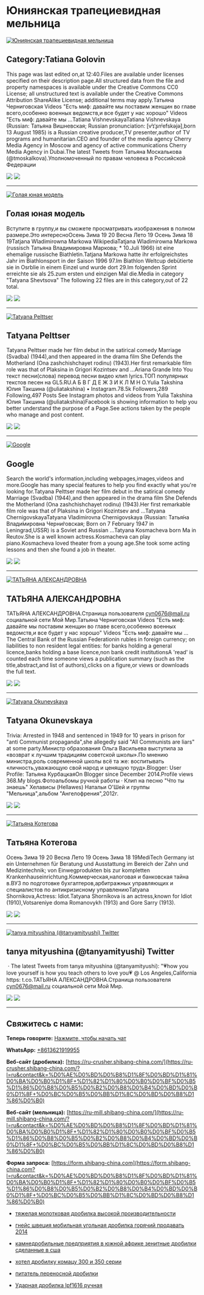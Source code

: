 # Юниянская трапециевидная мельница

<a href="https://swt.shibang-china.com/?l=ru&img&k=%D0%AE%D0%BD%D0%B8%D1%8F%D0%BD%D1%81%D0%BA%D0%B0%D1%8F+%D1%82%D1%80%D0%B0%D0%BF%D0%B5%D1%86%D0%B8%D0%B5%D0%B2%D0%B8%D0%B4%D0%BD%D0%B0%D1%8F+%D0%BC%D0%B5%D0%BB%D1%8C%D0%BD%D0%B8%D1%86%D0%B0" target="_blank">![Юниянская трапециевидная мельница](http://static.shibang-china.com/all-800x300/1392.jpg)</a>

## Category:Tatiana Golovin
This page was last edited on,at 12:40.Files are available under licenses specified on their description page.All structured data from the file and property namespaces is available under the Creative Commons CC0 License; all unstructured text is available under the Creative Commons Attribution ShareAlike License; additional terms may apply.Татьяна Черниговская Videos &quot;Есть миф: давайте мы поставим женщин во главе всего,особенно военных ведомств,и все будет у нас хорошо&quot; Videos &quot;Есть миф: давайте мы …Tatiana VishnevskayaTatiana Vishnevskaya (Russian: Татьяна Вишневская; Russian pronunciation: [vʲɪˈʂnʲefskəjə],born 13 August 1985) is a Russian creative producer,TV presenter,author of TV programs and humanitarian.CEO and founder of the media agency Cherry Media Agency in Moscow and agency of active communications Cherry Media Agency in Dubai.The latest Tweets from Татьяна Москалькова (@tmoskalkova).Уполномоченный по правам человека в Российской Федерации


<a href="https://whatsapp.shibangsoft.com/WhatsApp.php" target="_blank" title="WhatsApp">![](http://static.shibang-china.com/icon/whatsapp.png)</a> <a href="https://swt.shibang-china.com/?l=ru&icon&k=%D0%AE%D0%BD%D0%B8%D1%8F%D0%BD%D1%81%D0%BA%D0%B0%D1%8F+%D1%82%D1%80%D0%B0%D0%BF%D0%B5%D1%86%D0%B8%D0%B5%D0%B2%D0%B8%D0%B4%D0%BD%D0%B0%D1%8F+%D0%BC%D0%B5%D0%BB%D1%8C%D0%BD%D0%B8%D1%86%D0%B0" target="_blank">![](http://static.shibang-china.com/icon/chat-ru.png)</a>

---

<a href="https://swt.shibang-china.com/?l=ru&img&k=%D0%AE%D0%BD%D0%B8%D1%8F%D0%BD%D1%81%D0%BA%D0%B0%D1%8F+%D1%82%D1%80%D0%B0%D0%BF%D0%B5%D1%86%D0%B8%D0%B5%D0%B2%D0%B8%D0%B4%D0%BD%D0%B0%D1%8F+%D0%BC%D0%B5%D0%BB%D1%8C%D0%BD%D0%B8%D1%86%D0%B0" target="_blank">![Голая юная модель](http://static.shibang-china.com/all-800x300/397.jpg)</a>

## Голая юная модель
Вступите в группу,и вы сможете просматривать изображения в полном размере.Это интересноОсень Зима 19 20 Весна Лето 19 Осень Зима 18 19Tatjana Wladimirowna Markowa WikipediaTatjana Wladimirowna Markowa (russisch Татьяна Владимировна Маркова; * 10.Juli 1966) ist eine ehemalige russische Biathletin.Tatjana Markowa hatte ihr erfolgreichstes Jahr im Biathlonsport in der Saison 1996 97.Im Biathlon Weltcup deb&#252;tierte sie in Osrblie in einem Einzel und wurde dort 29.Im folgenden Sprint erreichte sie als 25.zum ersten und einzigen Mal die.Media in category &quot;Tatyana Shevtsova&quot; The following 22 files are in this category,out of 22 total.


<a href="https://whatsapp.shibangsoft.com/WhatsApp.php" target="_blank" title="WhatsApp">![](http://static.shibang-china.com/icon/whatsapp.png)</a> <a href="https://swt.shibang-china.com/?l=ru&icon&k=%D0%AE%D0%BD%D0%B8%D1%8F%D0%BD%D1%81%D0%BA%D0%B0%D1%8F+%D1%82%D1%80%D0%B0%D0%BF%D0%B5%D1%86%D0%B8%D0%B5%D0%B2%D0%B8%D0%B4%D0%BD%D0%B0%D1%8F+%D0%BC%D0%B5%D0%BB%D1%8C%D0%BD%D0%B8%D1%86%D0%B0" target="_blank">![](http://static.shibang-china.com/icon/chat-ru.png)</a>

---

<a href="https://swt.shibang-china.com/?l=ru&img&k=%D0%AE%D0%BD%D0%B8%D1%8F%D0%BD%D1%81%D0%BA%D0%B0%D1%8F+%D1%82%D1%80%D0%B0%D0%BF%D0%B5%D1%86%D0%B8%D0%B5%D0%B2%D0%B8%D0%B4%D0%BD%D0%B0%D1%8F+%D0%BC%D0%B5%D0%BB%D1%8C%D0%BD%D0%B8%D1%86%D0%B0" target="_blank">![Tatyana Pelttser](http://static.shibang-china.com/all-800x300/300.jpg)</a>

## Tatyana Pelttser
Tatyana Pelttser made her film debut in the satirical comedy Marriage (Svadba) (1944),and then appeared in the drama film She Defends the Motherland (Ona zashchishchayet rodinu) (1943).Her first remarkable film role was that of Plaksina in Grigori Kozintsev and …Ariana Grande Into You текст песни(слова) перевод песни видео клип lyrics.ТОП популярных текстов песен на GL5.RU.А Б В Г Д Е Ж З И К Л М Н О.Yulia Takshina Юлия Такшина (@uliatakshina) • Instagram.78.5k Followers,289 Following,497 Posts See Instagram photos and videos from Yulia Takshina Юлия Такшина (@uliatakshina)Facebook is showing information to help you better understand the purpose of a Page.See actions taken by the people who manage and post content.


<a href="https://whatsapp.shibangsoft.com/WhatsApp.php" target="_blank" title="WhatsApp">![](http://static.shibang-china.com/icon/whatsapp.png)</a> <a href="https://swt.shibang-china.com/?l=ru&icon&k=%D0%AE%D0%BD%D0%B8%D1%8F%D0%BD%D1%81%D0%BA%D0%B0%D1%8F+%D1%82%D1%80%D0%B0%D0%BF%D0%B5%D1%86%D0%B8%D0%B5%D0%B2%D0%B8%D0%B4%D0%BD%D0%B0%D1%8F+%D0%BC%D0%B5%D0%BB%D1%8C%D0%BD%D0%B8%D1%86%D0%B0" target="_blank">![](http://static.shibang-china.com/icon/chat-ru.png)</a>

---

<a href="https://swt.shibang-china.com/?l=ru&img&k=%D0%AE%D0%BD%D0%B8%D1%8F%D0%BD%D1%81%D0%BA%D0%B0%D1%8F+%D1%82%D1%80%D0%B0%D0%BF%D0%B5%D1%86%D0%B8%D0%B5%D0%B2%D0%B8%D0%B4%D0%BD%D0%B0%D1%8F+%D0%BC%D0%B5%D0%BB%D1%8C%D0%BD%D0%B8%D1%86%D0%B0" target="_blank">![Google](http://static.shibang-china.com/all-800x300/1020.jpg)</a>

## Google
Search the world's information,including webpages,images,videos and more.Google has many special features to help you find exactly what you're looking for.Tatyana Pelttser made her film debut in the satirical comedy Marriage (Svadba) (1944),and then appeared in the drama film She Defends the Motherland (Ona zashchishchayet rodinu) (1943).Her first remarkable film role was that of Plaksina in Grigori Kozintsev and …Tatyana ChernigovskayaTatyana Vladimirovna Chernigovskaya (Russian: Татья́на Влади́мировна Черни́говская; Born on 7 February 1947 in Leningrad,USSR) is a Soviet and Russian …Tatyana Kosmacheva born Ma in Reutov.She is a well known actress.Kosmacheva can play piano.Kosmacheva loved theater from a young age.She took some acting lessons and then she found a job in theater.


<a href="https://whatsapp.shibangsoft.com/WhatsApp.php" target="_blank" title="WhatsApp">![](http://static.shibang-china.com/icon/whatsapp.png)</a> <a href="https://swt.shibang-china.com/?l=ru&icon&k=%D0%AE%D0%BD%D0%B8%D1%8F%D0%BD%D1%81%D0%BA%D0%B0%D1%8F+%D1%82%D1%80%D0%B0%D0%BF%D0%B5%D1%86%D0%B8%D0%B5%D0%B2%D0%B8%D0%B4%D0%BD%D0%B0%D1%8F+%D0%BC%D0%B5%D0%BB%D1%8C%D0%BD%D0%B8%D1%86%D0%B0" target="_blank">![](http://static.shibang-china.com/icon/chat-ru.png)</a>

---

<a href="https://swt.shibang-china.com/?l=ru&img&k=%D0%AE%D0%BD%D0%B8%D1%8F%D0%BD%D1%81%D0%BA%D0%B0%D1%8F+%D1%82%D1%80%D0%B0%D0%BF%D0%B5%D1%86%D0%B8%D0%B5%D0%B2%D0%B8%D0%B4%D0%BD%D0%B0%D1%8F+%D0%BC%D0%B5%D0%BB%D1%8C%D0%BD%D0%B8%D1%86%D0%B0" target="_blank">![ТАТЬЯНА АЛЕКСАНДРОВНА](http://static.shibang-china.com/all-800x300/250.jpg)</a>

## ТАТЬЯНА АЛЕКСАНДРОВНА
ТАТЬЯНА АЛЕКСАНДРОВНА.Страница пользователя cyn0676@mail.ru социальной сети Мой Мир.Татьяна Черниговская Videos &quot;Есть миф: давайте мы поставим женщин во главе всего,особенно военных ведомств,и все будет у нас хорошо&quot; Videos &quot;Есть миф: давайте мы …The Central Bank of the Russian Federationin rubles in foreign currency; on liabilities to non resident legal entities: for banks holding a general licence,banks holding a base licence,non bank credit institutionsA 'read' is counted each time someone views a publication summary (such as the title,abstract,and list of authors),clicks on a figure,or views or downloads the full text.


<a href="https://whatsapp.shibangsoft.com/WhatsApp.php" target="_blank" title="WhatsApp">![](http://static.shibang-china.com/icon/whatsapp.png)</a> <a href="https://swt.shibang-china.com/?l=ru&icon&k=%D0%AE%D0%BD%D0%B8%D1%8F%D0%BD%D1%81%D0%BA%D0%B0%D1%8F+%D1%82%D1%80%D0%B0%D0%BF%D0%B5%D1%86%D0%B8%D0%B5%D0%B2%D0%B8%D0%B4%D0%BD%D0%B0%D1%8F+%D0%BC%D0%B5%D0%BB%D1%8C%D0%BD%D0%B8%D1%86%D0%B0" target="_blank">![](http://static.shibang-china.com/icon/chat-ru.png)</a>

---

<a href="https://swt.shibang-china.com/?l=ru&img&k=%D0%AE%D0%BD%D0%B8%D1%8F%D0%BD%D1%81%D0%BA%D0%B0%D1%8F+%D1%82%D1%80%D0%B0%D0%BF%D0%B5%D1%86%D0%B8%D0%B5%D0%B2%D0%B8%D0%B4%D0%BD%D0%B0%D1%8F+%D0%BC%D0%B5%D0%BB%D1%8C%D0%BD%D0%B8%D1%86%D0%B0" target="_blank">![Tatyana Okunevskaya](http://static.shibang-china.com/all-800x300/359.jpg)</a>

## Tatyana Okunevskaya
Trivia: Arrested in 1948 and sentenced in 1949 for 10 years in prison for &quot;anti Communist propaganda&quot;,she allegedly said &quot;All Communists are liars&quot; at some party.Министр образования Ольга Васильева выступила за &#171;возврат к лучшим традициям советской школы&#187;.По мнению министра,роль современной школы всё та же: воспитывать &#171;личность,уважающую свой народ и ценящую труд&#187;.Blogger: User Profile: Татьяна КурбацкаяOn Blogger since December 2014.Profile views 368.My blogs.Фотоальбомы ручной работы&nbsp;&#0183;&#32;Клип на песню &quot;Что ты знаешь&quot; Хелависы (Hellawes) Натальи О'Шей и группы &quot;Мельница&quot;,альбом &quot;Ангелофрения&quot;,2012г.


<a href="https://whatsapp.shibangsoft.com/WhatsApp.php" target="_blank" title="WhatsApp">![](http://static.shibang-china.com/icon/whatsapp.png)</a> <a href="https://swt.shibang-china.com/?l=ru&icon&k=%D0%AE%D0%BD%D0%B8%D1%8F%D0%BD%D1%81%D0%BA%D0%B0%D1%8F+%D1%82%D1%80%D0%B0%D0%BF%D0%B5%D1%86%D0%B8%D0%B5%D0%B2%D0%B8%D0%B4%D0%BD%D0%B0%D1%8F+%D0%BC%D0%B5%D0%BB%D1%8C%D0%BD%D0%B8%D1%86%D0%B0" target="_blank">![](http://static.shibang-china.com/icon/chat-ru.png)</a>

---

<a href="https://swt.shibang-china.com/?l=ru&img&k=%D0%AE%D0%BD%D0%B8%D1%8F%D0%BD%D1%81%D0%BA%D0%B0%D1%8F+%D1%82%D1%80%D0%B0%D0%BF%D0%B5%D1%86%D0%B8%D0%B5%D0%B2%D0%B8%D0%B4%D0%BD%D0%B0%D1%8F+%D0%BC%D0%B5%D0%BB%D1%8C%D0%BD%D0%B8%D1%86%D0%B0" target="_blank">![Татьяна Котегова](http://static.shibang-china.com/all-800x300/1066.jpg)</a>

## Татьяна Котегова
Осень Зима 19 20 Весна Лето 19 Осень Зима 18 19MediTech Germany ist ein Unternehmen f&#252;r Beratung und Ausstattung im Bereich der Zahn und Medizintechnik; von Einwegprodukten bis zur kompletten Krankenhauseinrichtung.Коммерческая,налоговая и банковская тайна в.ВУЗ по подготовке бухгалтеров,арбитражных управляющих и специалистов по антикризисному управлениюTatyana Shornikova,Actress: Idiot.Tatyana Shornikova is an actress,known for Idiot (1910),Votsareniye doma Romanovykh (1913) and Gore Sarry (1913).


<a href="https://whatsapp.shibangsoft.com/WhatsApp.php" target="_blank" title="WhatsApp">![](http://static.shibang-china.com/icon/whatsapp.png)</a> <a href="https://swt.shibang-china.com/?l=ru&icon&k=%D0%AE%D0%BD%D0%B8%D1%8F%D0%BD%D1%81%D0%BA%D0%B0%D1%8F+%D1%82%D1%80%D0%B0%D0%BF%D0%B5%D1%86%D0%B8%D0%B5%D0%B2%D0%B8%D0%B4%D0%BD%D0%B0%D1%8F+%D0%BC%D0%B5%D0%BB%D1%8C%D0%BD%D0%B8%D1%86%D0%B0" target="_blank">![](http://static.shibang-china.com/icon/chat-ru.png)</a>

---

<a href="https://swt.shibang-china.com/?l=ru&img&k=%D0%AE%D0%BD%D0%B8%D1%8F%D0%BD%D1%81%D0%BA%D0%B0%D1%8F+%D1%82%D1%80%D0%B0%D0%BF%D0%B5%D1%86%D0%B8%D0%B5%D0%B2%D0%B8%D0%B4%D0%BD%D0%B0%D1%8F+%D0%BC%D0%B5%D0%BB%D1%8C%D0%BD%D0%B8%D1%86%D0%B0" target="_blank">![tanya mityushina (@tanyamityushi) Twitter](http://static.shibang-china.com/all-800x300/456.jpg)</a>

## tanya mityushina (@tanyamityushi) Twitter
&nbsp;&#0183;&#32;The latest Tweets from tanya mityushina (@tanyamityushi): &quot;💗how you love yourself is how you teach others to love you💗 @ Los Angeles,California https: t.co.ТАТЬЯНА АЛЕКСАНДРОВНА.Страница пользователя cyn0676@mail.ru социальной сети Мой Мир.

<a href="https://whatsapp.shibangsoft.com/WhatsApp.php" target="_blank" title="WhatsApp">![](http://static.shibang-china.com/icon/whatsapp.png)</a> <a href="https://swt.shibang-china.com/?l=ru&icon&k=%D0%AE%D0%BD%D0%B8%D1%8F%D0%BD%D1%81%D0%BA%D0%B0%D1%8F+%D1%82%D1%80%D0%B0%D0%BF%D0%B5%D1%86%D0%B8%D0%B5%D0%B2%D0%B8%D0%B4%D0%BD%D0%B0%D1%8F+%D0%BC%D0%B5%D0%BB%D1%8C%D0%BD%D0%B8%D1%86%D0%B0" target="_blank">![](http://static.shibang-china.com/icon/chat-ru.png)</a>

---
## Свяжитесь с нами:

**Теперь говорите:** [Нажмите, чтобы начать чат](https://swt.shibang-china.com?l=ru&contact&k=%D0%AE%D0%BD%D0%B8%D1%8F%D0%BD%D1%81%D0%BA%D0%B0%D1%8F+%D1%82%D1%80%D0%B0%D0%BF%D0%B5%D1%86%D0%B8%D0%B5%D0%B2%D0%B8%D0%B4%D0%BD%D0%B0%D1%8F+%D0%BC%D0%B5%D0%BB%D1%8C%D0%BD%D0%B8%D1%86%D0%B0)

**WhatsApp:**  [+8613621919955](https://whatsapp.shibangsoft.com/WhatsApp.php)

**Веб-сайт (дробилка):** [https://ru-crusher.shibang-china.com/](https://ru-crusher.shibang-china.com/?l=ru&contact&k=%D0%AE%D0%BD%D0%B8%D1%8F%D0%BD%D1%81%D0%BA%D0%B0%D1%8F+%D1%82%D1%80%D0%B0%D0%BF%D0%B5%D1%86%D0%B8%D0%B5%D0%B2%D0%B8%D0%B4%D0%BD%D0%B0%D1%8F+%D0%BC%D0%B5%D0%BB%D1%8C%D0%BD%D0%B8%D1%86%D0%B0)

**Веб-сайт (мельница):** [https://ru-mill.shibang-china.com/](https://ru-mill.shibang-china.com/?l=ru&contact&k=%D0%AE%D0%BD%D0%B8%D1%8F%D0%BD%D1%81%D0%BA%D0%B0%D1%8F+%D1%82%D1%80%D0%B0%D0%BF%D0%B5%D1%86%D0%B8%D0%B5%D0%B2%D0%B8%D0%B4%D0%BD%D0%B0%D1%8F+%D0%BC%D0%B5%D0%BB%D1%8C%D0%BD%D0%B8%D1%86%D0%B0)

**Форма запроса:** [https://form.shibang-china.com](https://form.shibang-china.com?l=ru&contact&k=%D0%AE%D0%BD%D0%B8%D1%8F%D0%BD%D1%81%D0%BA%D0%B0%D1%8F+%D1%82%D1%80%D0%B0%D0%BF%D0%B5%D1%86%D0%B8%D0%B5%D0%B2%D0%B8%D0%B4%D0%BD%D0%B0%D1%8F+%D0%BC%D0%B5%D0%BB%D1%8C%D0%BD%D0%B8%D1%86%D0%B0)

* [тяжелая молотковая дробилка высокой производительности](../135/%D1%82%D1%8F%D0%B6%D0%B5%D0%BB%D0%B0%D1%8F%20%D0%BC%D0%BE%D0%BB%D0%BE%D1%82%D0%BA%D0%BE%D0%B2%D0%B0%D1%8F%20%D0%B4%D1%80%D0%BE%D0%B1%D0%B8%D0%BB%D0%BA%D0%B0%20%D0%B2%D1%8B%D1%81%D0%BE%D0%BA%D0%BE%D0%B9%20%D0%BF%D1%80%D0%BE%D0%B8%D0%B7%D0%B2%D0%BE%D0%B4%D0%B8%D1%82%D0%B5%D0%BB%D1%8C%D0%BD%D0%BE%D1%81%D1%82%D0%B8.md)

* [гнейс швеция мобильная угольная дробилка горячий продавать 2014](../131/%D0%B3%D0%BD%D0%B5%D0%B9%D1%81%20%D1%88%D0%B2%D0%B5%D1%86%D0%B8%D1%8F%20%D0%BC%D0%BE%D0%B1%D0%B8%D0%BB%D1%8C%D0%BD%D0%B0%D1%8F%20%D1%83%D0%B3%D0%BE%D0%BB%D1%8C%D0%BD%D0%B0%D1%8F%20%D0%B4%D1%80%D0%BE%D0%B1%D0%B8%D0%BB%D0%BA%D0%B0%20%D0%B3%D0%BE%D1%80%D1%8F%D1%87%D0%B8%D0%B9%20%D0%BF%D1%80%D0%BE%D0%B4%D0%B0%D0%B2%D0%B0%D1%82%D1%8C%202014.md)

* [камнедробильные предприятия в южной африке зенитные дробилки сделанные в сша](../135/%D0%BA%D0%B0%D0%BC%D0%BD%D0%B5%D0%B4%D1%80%D0%BE%D0%B1%D0%B8%D0%BB%D1%8C%D0%BD%D1%8B%D0%B5%20%D0%BF%D1%80%D0%B5%D0%B4%D0%BF%D1%80%D0%B8%D1%8F%D1%82%D0%B8%D1%8F%20%D0%B2%20%D1%8E%D0%B6%D0%BD%D0%BE%D0%B9%20%D0%B0%D1%84%D1%80%D0%B8%D0%BA%D0%B5%20%D0%B7%D0%B5%D0%BD%D0%B8%D1%82%D0%BD%D1%8B%D0%B5%20%D0%B4%D1%80%D0%BE%D0%B1%D0%B8%D0%BB%D0%BA%D0%B8%20%D1%81%D0%B4%D0%B5%D0%BB%D0%B0%D0%BD%D0%BD%D1%8B%D0%B5%20%D0%B2%20%D1%81%D1%88%D0%B0.md)

* [хотел дробилку комацу 300 и 350 серии](../134/%D1%85%D0%BE%D1%82%D0%B5%D0%BB%20%D0%B4%D1%80%D0%BE%D0%B1%D0%B8%D0%BB%D0%BA%D1%83%20%D0%BA%D0%BE%D0%BC%D0%B0%D1%86%D1%83%20300%20%D0%B8%20350%20%D1%81%D0%B5%D1%80%D0%B8%D0%B8.md)

* [питатель переносной дробилки](../134/%D0%BF%D0%B8%D1%82%D0%B0%D1%82%D0%B5%D0%BB%D1%8C%20%D0%BF%D0%B5%D1%80%D0%B5%D0%BD%D0%BE%D1%81%D0%BD%D0%BE%D0%B9%20%D0%B4%D1%80%D0%BE%D0%B1%D0%B8%D0%BB%D0%BA%D0%B8.md)

* [Ударная дробилка lpf1616 ручная](../132/%D0%A3%D0%B4%D0%B0%D1%80%D0%BD%D0%B0%D1%8F%20%D0%B4%D1%80%D0%BE%D0%B1%D0%B8%D0%BB%D0%BA%D0%B0%20lpf1616%20%D1%80%D1%83%D1%87%D0%BD%D0%B0%D1%8F.md)